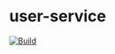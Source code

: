 # user-service

[![Build](https://github.com/Bayvao01/user-service/actions/workflows/build.yml/badge.svg?branch=master)](https://github.com/Bayvao01/user-service/actions/workflows/build.yml)
